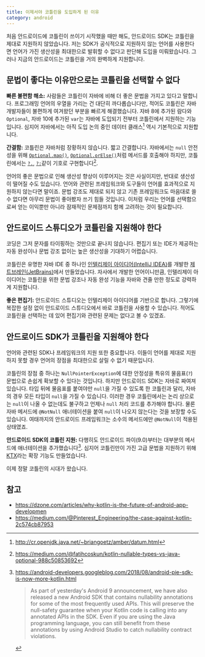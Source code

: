```yaml
---
title: 이제서야 코틀린을 도입하게 된 이유
category: android
---
```


처음 안드로이드에 코틀린이 쓰이기 시작했을 때만 해도, 안드로이드 SDK는 코틀린을 제대로 지원하지 않았습니다. 저는 SDK가 공식적으로 지원하지 않는 언어를 사용한다면 언어가 가진 생산성을 최대한으로 발휘할 수 없다고 판단해 도입을 미뤄왔습니다. 그러나 지금의 안드로이드는 코틀린을 거의 완벽하게 지원합니다.

## 문법이 좋다는 이유만으로는 코틀린을 선택할 수 없다

**빠른 불편함 해소:** 사람들은 코틀린이 자바에 비해 더 좋은 문법을 가지고 있다고 말합니다. 프로그래밍 언어의 우열을 가리는 건 대단히 까다롭습니다만, 적어도 코틀린은 자바 개발자들이 불편하게 여겨왔던 부분을 빠르게 해결했습니다. 자바 8에 추가된 람다와 `Optional`, 자바 10에 추가된 `var`는 자바에 도입되기 전부터 코틀린에서 지원하는 기능입니다. 심지어 자바에서는 아직 도입 논의 중인 데이터 클래스[^data-class] 역시 기본적으로 지원합니다.

**간결함:** 코틀린은 자바처럼 장황하지 않습니다. 짧고 간결합니다. 자바에서는 `null` 안전성을 위해 [`Optional.map()`][optional-map], [`Optional.orElse()`][optional-orelse]처럼 메서드를 호출해야 하지만, 코틀린에서는 [`?.`][safe-call], [`?:`][elvis]같이 기호로 구현합니다[^nullable-vs-optional].

언어의 좋은 문법으로 인해 생산성 향상이 이루어지는 것은 사실이지만, 반대로 생산성이 떨어질 수도 있습니다. 언어와 관련된 프레임워크와 도구들이 언어를 효과적으로 지원하지 않는다면 말이죠. 문법 강조도 제대로 되지 않고 기존 프레임워크도 마음대로 쓸 수 없다면 아무리 문법이 좋아봤자 쓰기 힘들 것입니다. 이처럼 우리는 언어를 선택함으로써 얻는 이익뿐만 아니라 잠재적인 문제점까지 함께 고려하는 것이 필요합니다.

[^data-class]:
    <http://cr.openjdk.java.net/~briangoetz/amber/datum.html>

[optional-map]: https://download.java.net/java/early_access/jdk11/docs/api/java.base/java/util/Optional.html#map(java.util.function.Function)

[optional-orelse]: https://download.java.net/java/early_access/jdk11/docs/api/java.base/java/util/Optional.html#orElse(T)

[safe-call]: https://kotlinlang.org/docs/reference/null-safety.html#safe-calls

[elvis]: https://kotlinlang.org/docs/reference/null-safety.html#elvis-operator

[^nullable-vs-optional]:
    <https://medium.com/@fatihcoskun/kotlin-nullable-types-vs-java-optional-988c50853692>

## 안드로이드 스튜디오가 코틀린을 지원해야 한다

코딩은 그저 문자를 타이핑하는 것만으로 끝나지 않습니다. 편집기 또는 IDE가 제공하는 자동 완성이나 문법 강조 없이는 높은 생산성을 기대하기 어렵습니다.

코틀린은 유명한 자바 IDE 중 하나인 [인텔리제이 아이디어(IntelliJ IDEA)][intellij-idea]를 개발한 [제트브레인(JetBrains)][jetbrains]에서 만들었습니다. 자사에서 개발한 언어이니만큼, 인텔리제이 아이디어는 코틀린을 위한 문법 강조나 자동 완성 기능을 자바와 견줄 만한 정도로 강력하게 지원합니다.

**좋은 편집기:** 안드로이드 스튜디오는 인텔리제이 아이디어를 기반으로 합니다. 그렇기에 복잡한 설정 없이 안드로이드 스튜디오에서 바로 코틀린을 사용할 수 있습니다. 적어도 코틀린을 선택하는 데 있어 편집기와 관련된 문제는 없다고 볼 수 있겠죠.

[intellij-idea]: https://www.jetbrains.com/idea/

[jetbrains]: https://www.jetbrains.com/

## 안드로이드 SDK가 코틀린을 지원해야 한다

언어와 관련된 SDK나 프레임워크의 지원 또한 중요합니다. 이들이 언어를 제대로 지원하지 못할 경우 언어의 장점을 최대한으로 살릴 수 없기 때문입니다.

코틀린의 장점 중 하나는 `NullPointerException`에 대한 안정성을 특유의 물음표(`?`) 문법으로 손쉽게 확보할 수 있다는 것입니다. 하지만 안드로이드 SDK는 자바로 짜여져 있습니다. 타입 뒤에 물음표를 붙여야만 `null`을 가질 수 있도록 한 코틀린과 달리, 자바의 경우 모든 타입이 `null`을 가질 수 있습니다. 이러한 경우 코틀린에서는 논리 상으로는 `null`이 나올 수 없는데도 불구하고 언제나 `null` 처리 코드를 추가해야 합니다. 물론 자바 메서드에 `@NotNull` 애너테이션을 붙여 `null`이 나오지 않는다는 것을 보장할 수도 있습니다. 여태까지의 안드로이드 프레임워크는 소수의 메서드에만 `@NotNull`이 적용된 상태였죠.

**안드로이드 SDK의 코틀린 지원:** 다행히도 안드로이드 파이(9.0)부터는 대부분의 메서드에 애너테이션을 추가했습니다[^android-pie-sdk-is-now-more-kotlin]. 심지어 코틀린만이 가진 고급 문법을 지원하기 위해 [KTX][ktx]라는 확장 기능도 만들었습니다.

이제 정말 코틀린의 시대가 왔습니다.

[^android-pie-sdk-is-now-more-kotlin]:
    <https://android-developers.googleblog.com/2018/08/android-pie-sdk-is-now-more-kotlin.html>

    > As part of yesterday's Android 9 announcement, we have also released a new Android SDK that contains nullability annotations for some of the most frequently used APIs. This will preserve the null-safety guarantee when your Kotlin code is calling into any annotated APIs in the SDK. Even if you are using the Java programming language, you can still benefit from these annotations by using Android Studio to catch nullability contract violations.

[ktx]: https://developer.android.com/kotlin/ktx

## 참고

- <https://dzone.com/articles/why-kotlin-is-the-future-of-android-app-developmen>
- <https://medium.com/@Pinterest_Engineering/the-case-against-kotlin-2c574cb87953>

